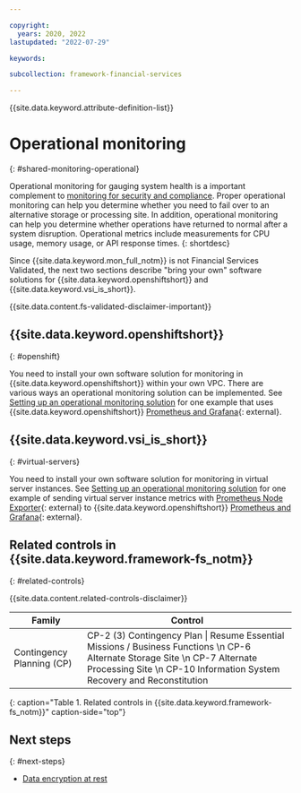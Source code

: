 ```yaml
---

copyright:
  years: 2020, 2022
lastupdated: "2022-07-29"

keywords: 

subcollection: framework-financial-services

---
```


{{site.data.keyword.attribute-definition-list}}



# Operational monitoring
{: #shared-monitoring-operational}

Operational monitoring for gauging system health is a important complement to [monitoring for security and compliance](/docs/framework-financial-services?topic=framework-financial-services-shared-monitoring-compliance). Proper operational monitoring can help you determine whether you need to fail over to an alternative storage or processing site. In addition, operational monitoring can help you determine whether operations have returned to normal after a system disruption. Operational metrics include measurements for CPU usage, memory usage, or API response times.
{: shortdesc}

Since {{site.data.keyword.mon_full_notm}} is not Financial Services Validated, the next two sections describe "bring your own" software solutions for {{site.data.keyword.openshiftshort}} and {{site.data.keyword.vsi_is_short}}.

{{site.data.content.fs-validated-disclaimer-important}}

## {{site.data.keyword.openshiftshort}}
{: #openshift}

You need to install your own software solution for monitoring in {{site.data.keyword.openshiftshort}} within your own VPC. There are various ways an operational monitoring solution can be implemented. See [Setting up an operational monitoring solution](/docs/framework-financial-services?topic=framework-financial-services-vpc-architecture-monitoring-operational-tutorial) for one example that uses {{site.data.keyword.openshiftshort}} [Prometheus and Grafana](https://docs.openshift.com/container-platform/4.5/monitoring/cluster_monitoring/about-cluster-monitoring.html){: external}.

## {{site.data.keyword.vsi_is_short}}
{: #virtual-servers}

You need to install your own software solution for monitoring in virtual server instances. See [Setting up an operational monitoring solution](/docs/framework-financial-services?topic=framework-financial-services-vpc-architecture-monitoring-operational-tutorial) for one example of sending virtual server instance metrics with [Prometheus Node Exporter](https://prometheus.io/docs/guides/node-exporter/){: external} to {{site.data.keyword.openshiftshort}} [Prometheus and Grafana](https://docs.openshift.com/container-platform/4.5/monitoring/cluster_monitoring/about-cluster-monitoring.html){: external}.

## Related controls in {{site.data.keyword.framework-fs_notm}} 
{: #related-controls}

{{site.data.content.related-controls-disclaimer}}

| Family              | Control                                           |
|---------------------|---------------------------------------------------|
| Contingency Planning (CP) | CP-2 (3) Contingency Plan &#124; Resume Essential Missions / Business Functions \n CP-6 Alternate Storage Site \n CP-7	Alternate Processing Site \n CP-10 Information System Recovery and Reconstitution  |
{: caption="Table 1. Related controls in {{site.data.keyword.framework-fs_notm}}" caption-side="top"}

## Next steps
{: #next-steps}

* [Data encryption at rest](/docs/framework-financial-services?topic=framework-financial-services-shared-encryption-at-rest)
